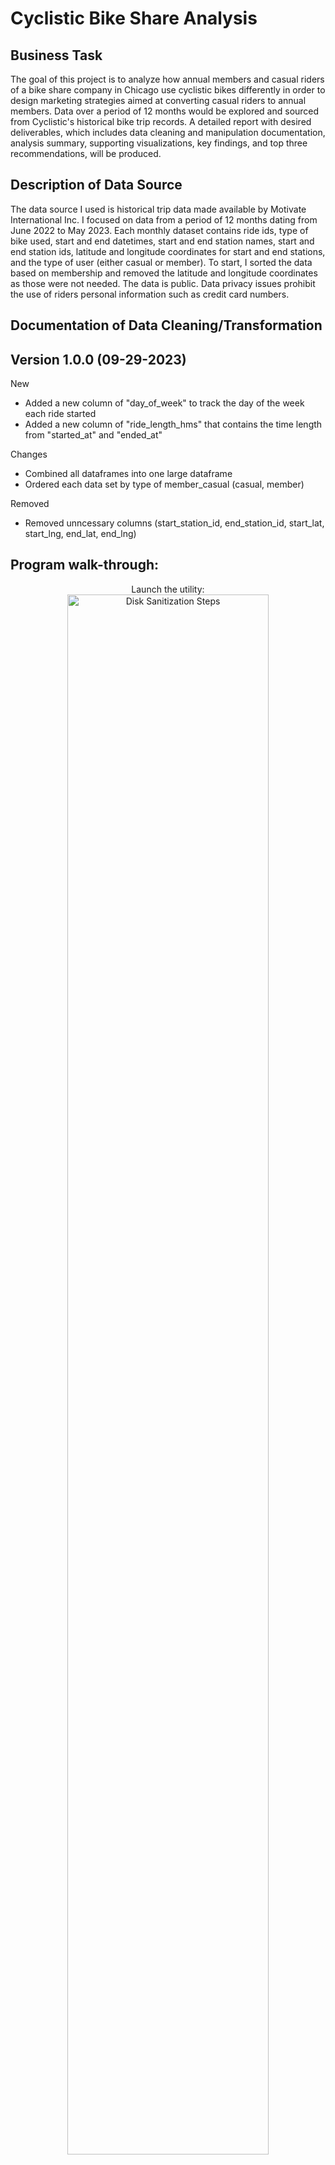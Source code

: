 <h1>Cyclistic Bike Share Analysis</h1>



<h2>Business Task</h2>
The goal of this project is to analyze how annual members and casual riders of a bike share company in Chicago use cyclistic bikes differently in order to design marketing strategies aimed at converting casual riders to annual members. Data over a period of 12 months would be explored and sourced from Cyclistic's historical bike trip records. A detailed report with desired deliverables, which includes data cleaning and manipulation documentation, analysis summary, supporting visualizations, key findings, and top three recommendations, will be produced.

<br />


<h2>Description of Data Source</h2>
The data source I used is historical trip data made available by Motivate International Inc. I focused on data from a period of 12 months dating from June 2022 to May 2023. Each monthly dataset contains ride ids, type of bike used, start and end datetimes, start and end station names, start and end station ids, latitude and longitude coordinates for start and end stations, and the type of user (either casual or member). To start, I sorted the data based on membership and removed the latitude and longitude coordinates as those were not needed. The data is public. Data privacy issues prohibit the use of riders personal information such as credit card numbers. 

<h2>Documentation of Data Cleaning/Transformation </h2>

## Version 1.0.0 (09-29-2023)

New

- Added a new column of "day_of_week" to track the day of the week each ride started
- Added a new column of "ride_length_hms" that contains the time length from "started_at" and "ended_at"

Changes

- Combined all dataframes into one large dataframe
- Ordered each data set by type of member_casual (casual, member)

Removed

- Removed unncessary columns (start_station_id, end_station_id, start_lat, start_lng, end_lat, end_lng)

<h2>Program walk-through:</h2>

<p align="center">
Launch the utility: <br/>
<img src="https://i.imgur.com/62TgaWL.png" height="80%" width="80%" alt="Disk Sanitization Steps"/>
<br />
<br />
Select the disk:  <br/>
<img src="https://i.imgur.com/tcTyMUE.png" height="80%" width="80%" alt="Disk Sanitization Steps"/>
<br />
<br />
Enter the number of passes: <br/>
<img src="https://i.imgur.com/nCIbXbg.png" height="80%" width="80%" alt="Disk Sanitization Steps"/>
<br />
<br />
Confirm your selection:  <br/>
<img src="https://i.imgur.com/cdFHBiU.png" height="80%" width="80%" alt="Disk Sanitization Steps"/>
<br />
<br />
Wait for process to complete (may take some time):  <br/>
<img src="https://i.imgur.com/JL945Ga.png" height="80%" width="80%" alt="Disk Sanitization Steps"/>
<br />
<br />
Sanitization complete:  <br/>
<img src="https://i.imgur.com/K71yaM2.png" height="80%" width="80%" alt="Disk Sanitization Steps"/>
<br />
<br />
Observe the wiped disk:  <br/>
<img src="https://i.imgur.com/AeZkvFQ.png" height="80%" width="80%" alt="Disk Sanitization Steps"/>
</p>

<!--
 ```diff
- text in red
+ text in green
! text in orange
# text in gray
@@ text in purple (and bold)@@
```
--!>
